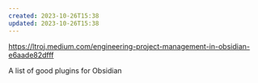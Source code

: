 ```yaml
---
created: 2023-10-26T15:38
updated: 2023-10-26T15:38
---
```

https://ltroj.medium.com/engineering-project-management-in-obsidian-e6aade82dfff

A list of good plugins for Obsidian